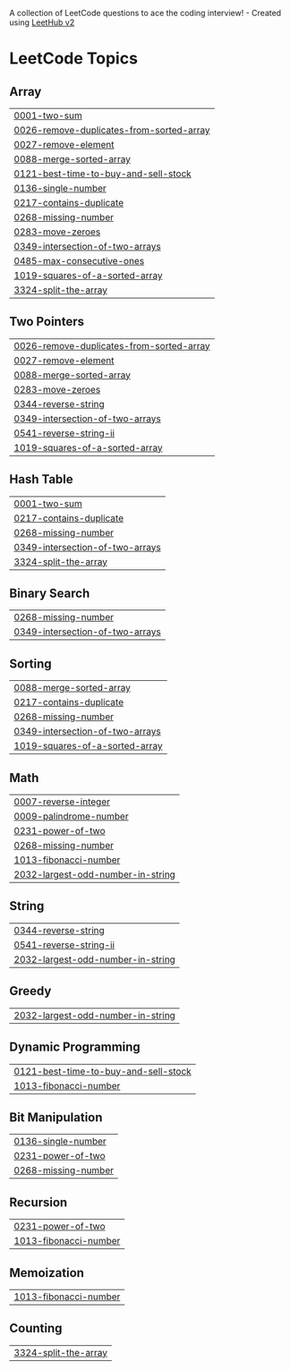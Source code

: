 A collection of LeetCode questions to ace the coding interview! - Created using [LeetHub v2](https://github.com/arunbhardwaj/LeetHub-2.0)
<!---LeetCode Topics Start-->
# LeetCode Topics
## Array
|  |
| ------- |
| [0001-two-sum](https://github.com/summbal122/Leetcode-solutions/tree/master/0001-two-sum) |
| [0026-remove-duplicates-from-sorted-array](https://github.com/summbal122/Leetcode-solutions/tree/master/0026-remove-duplicates-from-sorted-array) |
| [0027-remove-element](https://github.com/summbal122/Leetcode-solutions/tree/master/0027-remove-element) |
| [0088-merge-sorted-array](https://github.com/summbal122/Leetcode-solutions/tree/master/0088-merge-sorted-array) |
| [0121-best-time-to-buy-and-sell-stock](https://github.com/summbal122/Leetcode-solutions/tree/master/0121-best-time-to-buy-and-sell-stock) |
| [0136-single-number](https://github.com/summbal122/Leetcode-solutions/tree/master/0136-single-number) |
| [0217-contains-duplicate](https://github.com/summbal122/Leetcode-solutions/tree/master/0217-contains-duplicate) |
| [0268-missing-number](https://github.com/summbal122/Leetcode-solutions/tree/master/0268-missing-number) |
| [0283-move-zeroes](https://github.com/summbal122/Leetcode-solutions/tree/master/0283-move-zeroes) |
| [0349-intersection-of-two-arrays](https://github.com/summbal122/Leetcode-solutions/tree/master/0349-intersection-of-two-arrays) |
| [0485-max-consecutive-ones](https://github.com/summbal122/Leetcode-solutions/tree/master/0485-max-consecutive-ones) |
| [1019-squares-of-a-sorted-array](https://github.com/summbal122/Leetcode-solutions/tree/master/1019-squares-of-a-sorted-array) |
| [3324-split-the-array](https://github.com/summbal122/Leetcode-solutions/tree/master/3324-split-the-array) |
## Two Pointers
|  |
| ------- |
| [0026-remove-duplicates-from-sorted-array](https://github.com/summbal122/Leetcode-solutions/tree/master/0026-remove-duplicates-from-sorted-array) |
| [0027-remove-element](https://github.com/summbal122/Leetcode-solutions/tree/master/0027-remove-element) |
| [0088-merge-sorted-array](https://github.com/summbal122/Leetcode-solutions/tree/master/0088-merge-sorted-array) |
| [0283-move-zeroes](https://github.com/summbal122/Leetcode-solutions/tree/master/0283-move-zeroes) |
| [0344-reverse-string](https://github.com/summbal122/Leetcode-solutions/tree/master/0344-reverse-string) |
| [0349-intersection-of-two-arrays](https://github.com/summbal122/Leetcode-solutions/tree/master/0349-intersection-of-two-arrays) |
| [0541-reverse-string-ii](https://github.com/summbal122/Leetcode-solutions/tree/master/0541-reverse-string-ii) |
| [1019-squares-of-a-sorted-array](https://github.com/summbal122/Leetcode-solutions/tree/master/1019-squares-of-a-sorted-array) |
## Hash Table
|  |
| ------- |
| [0001-two-sum](https://github.com/summbal122/Leetcode-solutions/tree/master/0001-two-sum) |
| [0217-contains-duplicate](https://github.com/summbal122/Leetcode-solutions/tree/master/0217-contains-duplicate) |
| [0268-missing-number](https://github.com/summbal122/Leetcode-solutions/tree/master/0268-missing-number) |
| [0349-intersection-of-two-arrays](https://github.com/summbal122/Leetcode-solutions/tree/master/0349-intersection-of-two-arrays) |
| [3324-split-the-array](https://github.com/summbal122/Leetcode-solutions/tree/master/3324-split-the-array) |
## Binary Search
|  |
| ------- |
| [0268-missing-number](https://github.com/summbal122/Leetcode-solutions/tree/master/0268-missing-number) |
| [0349-intersection-of-two-arrays](https://github.com/summbal122/Leetcode-solutions/tree/master/0349-intersection-of-two-arrays) |
## Sorting
|  |
| ------- |
| [0088-merge-sorted-array](https://github.com/summbal122/Leetcode-solutions/tree/master/0088-merge-sorted-array) |
| [0217-contains-duplicate](https://github.com/summbal122/Leetcode-solutions/tree/master/0217-contains-duplicate) |
| [0268-missing-number](https://github.com/summbal122/Leetcode-solutions/tree/master/0268-missing-number) |
| [0349-intersection-of-two-arrays](https://github.com/summbal122/Leetcode-solutions/tree/master/0349-intersection-of-two-arrays) |
| [1019-squares-of-a-sorted-array](https://github.com/summbal122/Leetcode-solutions/tree/master/1019-squares-of-a-sorted-array) |
## Math
|  |
| ------- |
| [0007-reverse-integer](https://github.com/summbal122/Leetcode-solutions/tree/master/0007-reverse-integer) |
| [0009-palindrome-number](https://github.com/summbal122/Leetcode-solutions/tree/master/0009-palindrome-number) |
| [0231-power-of-two](https://github.com/summbal122/Leetcode-solutions/tree/master/0231-power-of-two) |
| [0268-missing-number](https://github.com/summbal122/Leetcode-solutions/tree/master/0268-missing-number) |
| [1013-fibonacci-number](https://github.com/summbal122/Leetcode-solutions/tree/master/1013-fibonacci-number) |
| [2032-largest-odd-number-in-string](https://github.com/summbal122/Leetcode-solutions/tree/master/2032-largest-odd-number-in-string) |
## String
|  |
| ------- |
| [0344-reverse-string](https://github.com/summbal122/Leetcode-solutions/tree/master/0344-reverse-string) |
| [0541-reverse-string-ii](https://github.com/summbal122/Leetcode-solutions/tree/master/0541-reverse-string-ii) |
| [2032-largest-odd-number-in-string](https://github.com/summbal122/Leetcode-solutions/tree/master/2032-largest-odd-number-in-string) |
## Greedy
|  |
| ------- |
| [2032-largest-odd-number-in-string](https://github.com/summbal122/Leetcode-solutions/tree/master/2032-largest-odd-number-in-string) |
## Dynamic Programming
|  |
| ------- |
| [0121-best-time-to-buy-and-sell-stock](https://github.com/summbal122/Leetcode-solutions/tree/master/0121-best-time-to-buy-and-sell-stock) |
| [1013-fibonacci-number](https://github.com/summbal122/Leetcode-solutions/tree/master/1013-fibonacci-number) |
## Bit Manipulation
|  |
| ------- |
| [0136-single-number](https://github.com/summbal122/Leetcode-solutions/tree/master/0136-single-number) |
| [0231-power-of-two](https://github.com/summbal122/Leetcode-solutions/tree/master/0231-power-of-two) |
| [0268-missing-number](https://github.com/summbal122/Leetcode-solutions/tree/master/0268-missing-number) |
## Recursion
|  |
| ------- |
| [0231-power-of-two](https://github.com/summbal122/Leetcode-solutions/tree/master/0231-power-of-two) |
| [1013-fibonacci-number](https://github.com/summbal122/Leetcode-solutions/tree/master/1013-fibonacci-number) |
## Memoization
|  |
| ------- |
| [1013-fibonacci-number](https://github.com/summbal122/Leetcode-solutions/tree/master/1013-fibonacci-number) |
## Counting
|  |
| ------- |
| [3324-split-the-array](https://github.com/summbal122/Leetcode-solutions/tree/master/3324-split-the-array) |
<!---LeetCode Topics End-->
